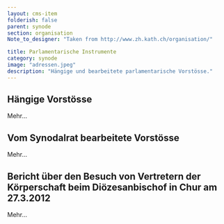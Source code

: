 ```yaml
---
layout: cms-item
folderish: false
parent: synode
section: organisation
Note_to_designer: "Taken from http://www.zh.kath.ch/organisation/"

title: Parlamentarische Instrumente
category: synode
image: "adressen.jpeg"
description: "Hängige und bearbeitete parlamentarische Vorstösse."
---
```


## Hängige Vorstösse
Mehr…

## Vom Synodalrat bearbeitete Vorstösse
Mehr…

## Bericht über den Besuch von Vertretern der Körperschaft beim Diözesanbischof in Chur am 27.3.2012
Mehr…